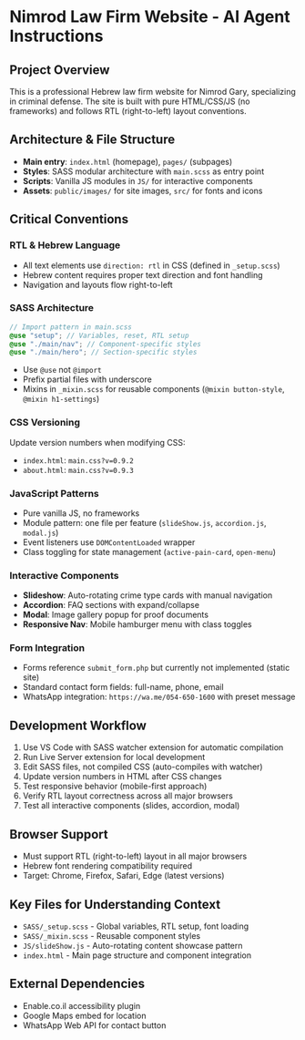 # Nimrod Law Firm Website - AI Agent Instructions

## Project Overview

This is a professional Hebrew law firm website for Nimrod Gary, specializing in criminal defense. The site is built with pure HTML/CSS/JS (no frameworks) and follows RTL (right-to-left) layout conventions.

## Architecture & File Structure

- **Main entry**: `index.html` (homepage), `pages/` (subpages)
- **Styles**: SASS modular architecture with `main.scss` as entry point
- **Scripts**: Vanilla JS modules in `JS/` for interactive components
- **Assets**: `public/images/` for site images, `src/` for fonts and icons

## Critical Conventions

### RTL & Hebrew Language

- All text elements use `direction: rtl` in CSS (defined in `_setup.scss`)
- Hebrew content requires proper text direction and font handling
- Navigation and layouts flow right-to-left

### SASS Architecture

```scss
// Import pattern in main.scss
@use "setup"; // Variables, reset, RTL setup
@use "./main/nav"; // Component-specific styles
@use "./main/hero"; // Section-specific styles
```

- Use `@use` not `@import`
- Prefix partial files with underscore
- Mixins in `_mixin.scss` for reusable components (`@mixin button-style`, `@mixin h1-settings`)

### CSS Versioning

Update version numbers when modifying CSS:

- `index.html`: `main.css?v=0.9.2`
- `about.html`: `main.css?v=0.9.3`

### JavaScript Patterns

- Pure vanilla JS, no frameworks
- Module pattern: one file per feature (`slideShow.js`, `accordion.js`, `modal.js`)
- Event listeners use `DOMContentLoaded` wrapper
- Class toggling for state management (`active-pain-card`, `open-menu`)

### Interactive Components

- **Slideshow**: Auto-rotating crime type cards with manual navigation
- **Accordion**: FAQ sections with expand/collapse
- **Modal**: Image gallery popup for proof documents
- **Responsive Nav**: Mobile hamburger menu with class toggles

### Form Integration

- Forms reference `submit_form.php` but currently not implemented (static site)
- Standard contact form fields: full-name, phone, email
- WhatsApp integration: `https://wa.me/054-650-1600` with preset message

## Development Workflow

1. Use VS Code with SASS watcher extension for automatic compilation
2. Run Live Server extension for local development
3. Edit SASS files, not compiled CSS (auto-compiles with watcher)
4. Update version numbers in HTML after CSS changes
5. Test responsive behavior (mobile-first approach)
6. Verify RTL layout correctness across all major browsers
7. Test all interactive components (slides, accordion, modal)

## Browser Support

- Must support RTL (right-to-left) layout in all major browsers
- Hebrew font rendering compatibility required
- Target: Chrome, Firefox, Safari, Edge (latest versions)

## Key Files for Understanding Context

- `SASS/_setup.scss` - Global variables, RTL setup, font loading
- `SASS/_mixin.scss` - Reusable component styles
- `JS/slideShow.js` - Auto-rotating content showcase pattern
- `index.html` - Main page structure and component integration

## External Dependencies

- Enable.co.il accessibility plugin
- Google Maps embed for location
- WhatsApp Web API for contact button
